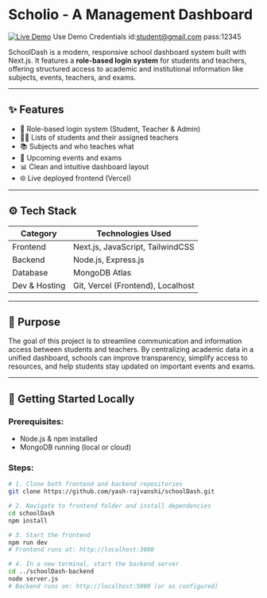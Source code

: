 # Scholio - A Management Dashboard

[![Live Demo](https://img.shields.io/badge/Demo-Live-green)](https://scholio.vercel.app/)
Use Demo Credentials id:student@gmail.com pass:12345

SchoolDash is a modern, responsive school dashboard system built with Next.js. It features a **role-based login system** for students and teachers, offering structured access to academic and institutional information like subjects, events, teachers, and exams.

---

## ✨ Features

- 🔐 Role-based login system (Student, Teacher & Admin)
- 🧑‍🎓 Lists of students and their assigned teachers
- 📚 Subjects and who teaches what
- 📅 Upcoming events and exams
- 📊 Clean and intuitive dashboard layout
- 🌐 Live deployed frontend (Vercel)

---

## ⚙️ Tech Stack

| Category      | Technologies Used                      |
|---------------|-----------------------------------------|
| Frontend      | Next.js, JavaScript, TailwindCSS        |
| Backend       | Node.js, Express.js                     |
| Database      | MongoDB Atlas                                |
| Dev & Hosting | Git, Vercel (Frontend), Localhost       |

---

## 🎯 Purpose

The goal of this project is to streamline communication and information access between students and teachers. By centralizing academic data in a unified dashboard, schools can improve transparency, simplify access to resources, and help students stay updated on important events and exams.

---

## 🚀 Getting Started Locally

### Prerequisites:
- Node.js & npm installed
- MongoDB running (local or cloud)

### Steps:

```bash
# 1. Clone both frontend and backend repositories
git clone https://github.com/yash-rajvanshi/schoolDash.git

# 2. Navigate to frontend folder and install dependencies
cd schoolDash
npm install

# 3. Start the frontend
npm run dev
# Frontend runs at: http://localhost:3000

# 4. In a new terminal, start the backend server
cd ../schoolDash-backend
node server.js
# Backend runs on: http://localhost:5000 (or as configured)

